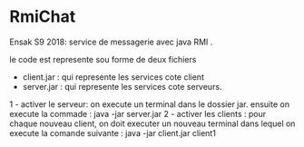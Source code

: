 # RmiChat
Ensak S9 2018: service de messagerie avec java RMI .

le code est represente sou forme de deux fichiers
  * client.jar : qui represente les services cote client
  * server.jar : qui represente les services cote serveurs.


1 - activer le serveur:
  on execute un terminal dans le dossier jar.
  ensuite on execute la commade : java -jar server.jar
2 - activer les clients :
  pour chaque nouveau client, on doit executer un nouveau terminal dans lequel on execute la comande suivante :
  java -jar client.jar client1
  
  

